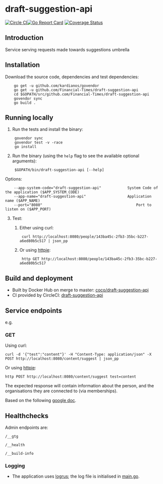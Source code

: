 # draft-suggestion-api

[![Circle CI](https://circleci.com/gh/Financial-Times/draft-suggestion-api/tree/master.png?style=shield)](https://circleci.com/gh/Financial-Times/draft-suggestion-api/tree/master)[![Go Report Card](https://goreportcard.com/badge/github.com/Financial-Times/draft-suggestion-api)](https://goreportcard.com/report/github.com/Financial-Times/draft-suggestion-api) [![Coverage Status](https://coveralls.io/repos/github/Financial-Times/draft-suggestion-api/badge.svg)](https://coveralls.io/github/Financial-Times/draft-suggestion-api)

## Introduction

Service serving requests made towards suggestions umbrella

## Installation

Download the source code, dependencies and test dependencies:

        go get -u github.com/kardianos/govendor
        go get -u github.com/Financial-Times/draft-suggestion-api
        cd $GOPATH/src/github.com/Financial-Times/draft-suggestion-api
        govendor sync
        go build .

## Running locally

1. Run the tests and install the binary:

        govendor sync
        govendor test -v -race
        go install

2. Run the binary (using the `help` flag to see the available optional arguments):

        $GOPATH/bin/draft-suggestion-api [--help]

Options:

        --app-system-code="draft-suggestion-api"            System Code of the application ($APP_SYSTEM_CODE)
        --app-name="draft-suggestion-api"                   Application name ($APP_NAME)
        --port="8080"                                           Port to listen on ($APP_PORT)
        
3. Test:

    1. Either using curl:

            curl http://localhost:8080/people/143ba45c-2fb3-35bc-b227-a6ed80b5c517 | json_pp

    1. Or using [httpie](https://github.com/jkbrzt/httpie):

            http GET http://localhost:8080/people/143ba45c-2fb3-35bc-b227-a6ed80b5c517

## Build and deployment

* Built by Docker Hub on merge to master: [coco/draft-suggestion-api](https://hub.docker.com/r/coco/draft-suggestion-api/)
* CI provided by CircleCI: [draft-suggestion-api](https://circleci.com/gh/Financial-Times/draft-suggestion-api)

## Service endpoints

e.g.
### GET

Using curl:

    curl -d '{"test":"content"}' -H "Content-Type: application/json" -X POST http://localhost:8080/content/suggest | json_pp

Or using [httpie](https://github.com/jkbrzt/httpie):

    http POST http://localhost:8080/content/suggest test=content

The expected response will contain information about the person, and the organisations they are connected to (via memberships).

Based on the following [google doc](https://docs.google.com/document/d/1SC4Uskl-VD78y0lg5H2Gq56VCmM4OFHofZM-OvpsOFo/edit#heading=h.qjo76xuvpj83).

## Healthchecks
Admin endpoints are:

`/__gtg`

`/__health`

`/__build-info`

### Logging

* The application uses [logrus](https://github.com/Sirupsen/logrus); the log file is initialised in [main.go](main.go).